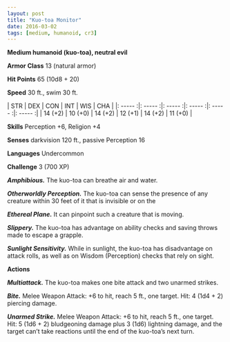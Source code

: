 ```yaml
---
layout: post
title: "Kuo-toa Monitor"
date: 2016-03-02
tags: [medium, humanoid, cr3]
---
```


**Medium humanoid (kuo-toa), neutral evil**

**Armor Class** 13 (natural armor)

**Hit Points** 65 (10d8 + 20)

**Speed** 30 ft., swim 30 ft.

|   STR   |   DEX   |   CON   |   INT   |   WIS   |   CHA   |
|: ----- :|: ----- :|: ----- :|: ----- :|: ----- :|: ----- :|
| 14 (+2) | 10 (+0) | 14 (+2) | 12 (+1) | 14 (+2) | 11 (+0) |

**Skills** Perception +6, Religion +4

**Senses** darkvision 120 ft., passive Perception 16

**Languages** Undercommon

**Challenge** 3 (700 XP)

***Amphibious.*** The kuo-toa can breathe air and water.

***Otherworldly Perception.*** The kuo-toa can sense the presence of any creature within 30 feet of it that is invisible or on the

***Ethereal Plane.*** It can pinpoint such a creature that is moving.

***Slippery.*** The kuo-toa has advantage on ability checks and saving throws made to escape a grapple.

***Sunlight Sensitivity.*** While in sunlight, the kuo-toa has disadvantage on attack rolls, as well as on Wisdom (Perception) checks that rely on sight.

**Actions**

***Multiattack.*** The kuo-toa makes one bite attack and two unarmed strikes.

***Bite.*** Melee Weapon Attack: +6 to hit, reach 5 ft., one target. Hit: 4 (1d4 + 2) piercing damage.

***Unarmed Strike.*** Melee Weapon Attack: +6 to hit, reach 5 ft., one target. Hit: 5 (1d6 + 2) bludgeoning damage plus 3 (1d6) lightning damage, and the target can’t take reactions until the end of the kuo-toa’s next turn.
